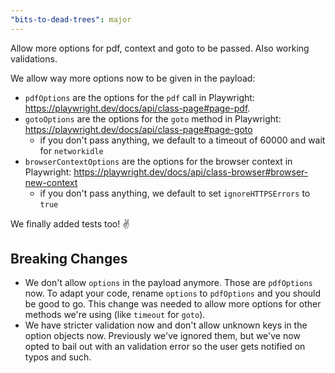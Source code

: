 ```yaml
---
"bits-to-dead-trees": major
---
```


Allow more options for pdf, context and goto to be passed. Also working validations.

We allow way more options now to be given in the payload:

- `pdfOptions` are the options for the `pdf` call in Playwright: https://playwright.dev/docs/api/class-page#page-pdf.
- `gotoOptions` are the options for the `goto` method in Playwright: https://playwright.dev/docs/api/class-page#page-goto
  - if you don't pass anything, we default to a timeout of 60000 and wait for `networkidle`
- `browserContextOptions` are the options for the browser context in Playwright: https://playwright.dev/docs/api/class-browser#browser-new-context
  - if you don't pass anything, we default to set `ignoreHTTPSErrors` to `true`

We finally added tests too! ✌️

## Breaking Changes

- We don't allow `options` in the payload anymore. Those are `pdfOptions` now. To adapt your code, rename `options` to `pdfOptions` and you should be good to go.
  This change was needed to allow more options for other methods we're using (like `timeout` for `goto`).
- We have stricter validation now and don't allow unknown keys in the option objects now. Previously we've ignored them, but we've now opted to bail out with
  an validation error so the user gets notified on typos and such.
